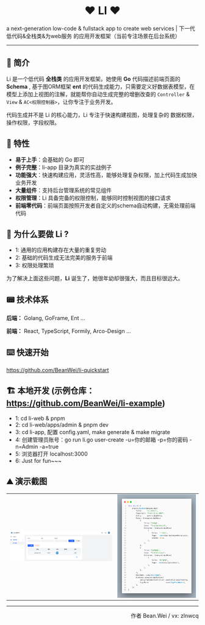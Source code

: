 <p align="center">
    <h1 align="center">❤️ LI ❤️</h1>
</p>
<p>a next-generation low-code & fullstack app to create web services | 下一代 低代码&全栈类&为web服务 的应用开发框架（当前专注场景在后台系统）</p>

---

## 🚀 简介
Li 是一个低代码 **全栈类** 的应用开发框架。她使用 **Go** 代码描述前端页面的 **Schema** , 基于图ORM框架 **ent** 的代码生成能力，只需要定义好数据表模型，在模型上添加上视图的注解，就能帮你自动生成完整的增删改查的 `Controller` & `View` & `AC<权限控制器>`，让你专注于业务开发。

代码生成并不是 Li 的核心能力，Li 专注于快速构建视图，处理复杂的 数据权限，操作权限，字段权限。

## 🌈 特性
+ **易于上手**：会基础的 Go 即可
+ **例子完整**：li-app 目录为真实的实战例子
+ **功能强大**：快速构建应用，灵活性高，能够处理复杂权限，加上代码生成加快业务开发
+ **大量组件**：支持后台管理系统的常见组件
+ **权限管理**：Li 具备完备的权限控制，能够同时控制视图的接口请求
+ **前端零代码**：前端页面按照开发者自定义的schema自动构建，无需处理前端代码

## 🧐 为什么要做 Li ?
* 1: 通用的应用构建存在大量的重复劳动
* 2: 基础的代码生成无法完美的服务于前端
* 3: 权限处理繁琐

为了解决上面这些问题，**Li** 诞生了，她很年幼却很强大，而且目标很远大。

## 📟 技术体系
**后端：**
Golang, GoFrame, Ent ...

**前端：**
 React, TypeScript, Formily, Arco-Design ...

## ⌨️ 快速开始
https://github.com/BeanWei/li-quickstart

 ## 🏗️ 本地开发 (示例仓库：https://github.com/BeanWei/li-example)
 * 1: cd li-web & pnpm
 * 2: cd li-web/apps/admin & pnpm dev
 * 3: cd li-app, 配置 config.yaml, make generate & make migrate
 * 4: 创建管理员账号：go run li.go user-create -u=你的邮箱 -p=你的密码 -n=Admin -a=true
 * 5: 浏览器打开 localhost:3000
 * 6: Just for fun~~~

## ⛰ 演示截图
<table>
    <tr>
        <td colspan="2"><img src="docs/assets/li1.png"/></td>
        <td colspan="2"><img src="docs/assets/li2.png"/></td>
    </tr>
</table>

---

<p align="right">
作者 Bean.Wei / vx: zlnwcq
</p>
<br>